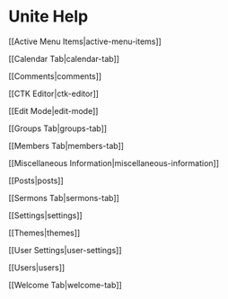 # Unite Help

[[Active Menu Items|active-menu-items]]

[[Calendar Tab|calendar-tab]]

[[Comments|comments]]

[[CTK Editor|ctk-editor]]

[[Edit Mode|edit-mode]]

[[Groups Tab|groups-tab]]

[[Members Tab|members-tab]]

[[Miscellaneous Information|miscellaneous-information]]

[[Posts|posts]]

[[Sermons Tab|sermons-tab]]

[[Settings|settings]]

[[Themes|themes]]

[[User Settings|user-settings]]

[[Users|users]]

[[Welcome Tab|welcome-tab]]